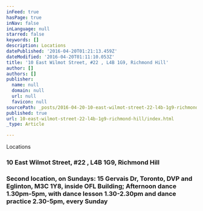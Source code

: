 ```yaml
---
inFeed: true
hasPage: true
inNav: false
inLanguage: null
starred: false
keywords: []
description: Locations
datePublished: '2016-04-20T01:21:13.459Z'
dateModified: '2016-04-20T01:11:10.053Z'
title: '10 East Wilmot Street, #22 , L4B 1G9, Richmond Hill'
author: []
authors: []
publisher:
  name: null
  domain: null
  url: null
  favicon: null
sourcePath: _posts/2016-04-20-10-east-wilmot-street-22-l4b-1g9-richmond-hill.md
published: true
url: 10-east-wilmot-street-22-l4b-1g9-richmond-hill/index.html
_type: Article

---
```

Locations

### 10 East Wilmot Street, \#22 , L4B 1G9, Richmond Hill

### Second location, on Sundays: 15 Gervais Dr, Toronto, DVP and Eglinton, M3C 1Y8, inside OFL Building; Afternoon dance 1.30pm-5pm, with dance lesson 1.30-2.30pm and dance practice 2.30-5pm, every Sunday